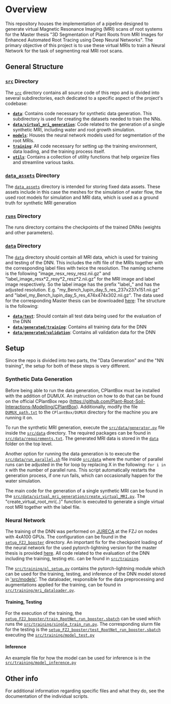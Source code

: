 # Overview

This repository houses the implementation of a pipeline designed to generate virtual Magnetic Resonance Imaging (MRI) scans of root systems for the Master thesis "3D Segmentation of Plant Roots from MRI Images for Enhanced Automated Root Tracing using Deep Neural Networks". The primary objective of this project is to use these virtual MRIs to train a Neural Network for the task of segmenting real MRI root scans.

## General Structure

### [`src`](src) Directory

The [`src`](src) directory contains all source code of this repo and is divided into several subdirectories, each dedicated to a specific aspect of the project's codebase:
- **[`data`](src/data)**: Contains code necessary for synthetic data generation. This subdirectory is used for creating the datasets needed to train the NNs.
- **[`data/virtual_mri_generation`](src/data/virtual_mri_generation)**: Code related to the generation of a single synthetic MRI, including water and root growth simulation.
- **[`models`](src/models)**: Houses the neural network models used for segmentation of the root MRIs.
- **[`training`](src/training)**: All code necessary for setting up the training environment, data loading, and the training process itself.
- **[`utils`](src/utils)**: Contains a collection of utility functions that help organize files and streamline various tasks.
  
### [`data_assets`](data_assets) Directory

The [`data_assets`](data_assets) directory is intended for storing fixed data assets. These assets include in this case the meshes for the simulation of water flow, the used root models for simulation and MRI data, which is used as a ground truth for synthetic MRI generation

### [`runs`](runs) Directory

The runs directory contains the checkpoints of the trained DNNs (weights and other parameters).


### [`data`](data) Directory

The [`data`](data) directory should contain all MRI data, which is used for training and testing of the DNN. This includes the nifti file of the MRIs together with the corresponding label files with twice the resolution. The naming scheme is the following "image_resx_resy_resz.nii.gz" and "label_image_resx\*2_resy\*2_resz\*2.nii.gz" for the MRI image and label image respectively. So the label image has the prefix "label_" and has the adjusted resolution. E.g. "my_Bench_lupin_day_5_res_237x237x151.nii.gz" and "label_my_Bench_lupin_day_5_res_474x474x302.nii.gz". The data used for the corresponding Master thesis can be downloaded [here](https://zenodo.org/records/12806033):
The structure is the following:
- **[`data/test`](data/test)**: Should contain all test data being used for the evaluation of the DNN
- **[`data/generated/training`](data/generated/training)**: Contains all training data for the DNN
- **[`data/generated/validation`](data/generated/validation)**: Contains all validation data for the DNN

## Setup

Since the repo is divided into two parts, the "Data Generation" and the "NN training", the setup for both of these steps is very different. 

### Synthetic Data Generation

Before being able to run the data generation, CPlantBox must be installed with the addition of DUMUX. An instruction on how to do that can be found on the official CPlantBox repo (https://github.com/Plant-Root-Soil-Interactions-Modelling/CPlantBox).
Additionally, modify the file [`DUMUX_path.txt`](DUMUX_path.txt) to the `CPlantBox/DUMUX` directory for the machine you are running it on.

To run the synthetic MRI generation, execute the [`src/data/generator.py`](src/data/generator.py) file inside the [`src/data`](src/data) directory. The required packages can be found in [`src/data/requirements.txt`](src/data/requirements.txt). The generated MRI data is stored in the [`data`](data) folder on the top level.

Another option for running the data generation is to execute the [`src/data/run_parallel.sh`](src/data/run_parallel.sh) file inside [`src/data`](src/data) where the number of parallel runs can be adjusted in the for loop by replacing X in the following: `for i in X` with the number of parallel runs. This script automatically restarts the generation process, if one run fails, which can occasionally happen for the water simulation.

The main code for the generation of a single synthetic MRI can be found in the [`src/data/virtual_mri_generation/create_virtual_MRI.py`](src/data/virtual_mri_generation/create_virtual_MRI.py). The "create_virtual_root_mri(..)" function is executed to generate a single virtual root MRI together with the label file. 

### Neural Network

The training of the DNN was performed on [JURECA](https://doi.org/10.17815/jlsrf-4-121-1) at the FZJ on nodes with 4xA100 GPUs. The configuration can be found in the [`setup_FZJ_booster`](setup_FZJ_booster) directory. An important fix for the checkpoint loading of the neural network for the used pytorch-lightning version for the master thesis is provided [here](https://github.com/Lightning-AI/pytorch-lightning/issues/13695). All code related to the evaluation of the DNN including the training, testing etc. can be found in [`src/training`](src/training). 

The [`src/training/pl_setup.py`](src/training/pl_setup.py) contains the pytorch-lightning module which can be used for the training, testing, and inference of the DNN model stored in ['src/models'](src/models). The dataloader, responsible for the data preprocessing and augmentations applied for the training, can be found in [`src/training/mri_dataloader.py`](src/training/mri_dataloader.py). 

#### Training, Testing

For the execution of the training, the [`setup_FZJ_booster/train_RootNet_run_booster.sbatch`](setup_FZJ_booster/train_RootNet_run_booster.sbatch) can be used which runs the [`src/training/single_train_run.py`](src/training/single_train_run.py). 
The corresponding slurm file for the testing is the [`setup_FZJ_booster/test_RootNet_run_booster.sbatch`](setup_FZJ_booster/test_RootNet_run_jureca_test.sbatch) executing the [`src/training/model_test.py`](src/training/model_test.py)

#### Inference

An example file for how the model can be used for inference is in the [`src/training/model_inference.py`](src/training/model_inference.py)

## Other info

For additional information regarding specific files and what they do, see the documentation of the individual scripts. 